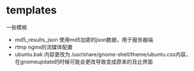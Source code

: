 # templates
一些模板

* md5_results_json 使用md5加密的json数据，用于服务器端
* rtmp nginx的流媒体配置
* ubuntu.bak 内容更改为 /usr/share/gnome-shell/theme/ubuntu.css内容，在gnomeupdate的时候可能会更改导致变成原来的丑比界面

[](https://github.com/waynamigo/templates/blob/master/lockingscreen.png)
